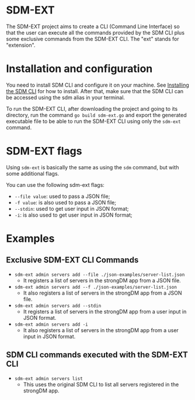# SDM-EXT

The SDM-EXT project aims to create a CLI (Command Line Interface) so that the user can execute all the commands provided by the SDM CLI plus some exclusive commands from the SDM-EXT CLI. The "ext" stands for "extension".

# ****Installation and configuration****

You need to install SDM CLI and configure it on your machine. See [Installing the SDM CLI](https://www.strongdm.com/docs/user-guide/client-installation) for how to install. After that, make sure that the SDM CLI can be accessed using the sdm alias in your terminal.

To run the SDM-EXT CLI, after downloading the project and going to its directory, run the command `go build sdm-ext.go` and export the generated executable file to be able to run the SDM-EXT CLI using only the `sdm-ext` command.

# SDM-EXT flags

Using `sdm-ext` is basically the same as using the `sdm` command, but with some additional flags.

You can use the following sdm-ext flags:

- `--file value`: used to pass a JSON file;
- `-f value`: is also used to pass a JSON file;
- `--stdin`: used to get user input in JSON format;
- `-i`: is also used to get user input in JSON format;

# Examples

## Exclusive SDM-EXT CLI Commands

- `sdm-ext admin servers add --file ./json-examples/server-list.json`
  - It registers a list of servers in the strongDM app from a JSON file. 
- `sdm-ext admin servers add --f ./json-examples/server-list.json`
  - It also registers a list of servers in the strongDM app from a JSON file.
- `sdm-ext admin servers add --stdin`
  - It registers a list of servers in the strongDM app from a user input in JSON format.
- `sdm-ext admin servers add -i`
  - It also registers a list of servers in the strongDM app from a user input in JSON format.

## SDM CLI commands executed with the SDM-EXT CLI

- `sdm-ext admin servers list`
  - This uses the original SDM CLI to list all servers registered in the strongDM app.
